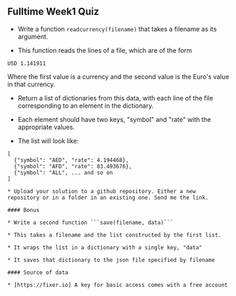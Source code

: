 ## Fulltime Week1 Quiz

* Write a function ```readcurrency(filename)```
that takes a filename as its argument.

* This function reads the lines of a file, which are of the form

```
USD 1.141911
```

Where the first value is a currency and the second value is the
Euro's value in that currency.

* Return a list of dictionaries from this data, with each
line of the file corresponding to an element in the dictionary.

* Each element should have two keys, "symbol" and "rate" with the
appropriate values.

* The list will look like:

```
[
  {"symbol": "AED", "rate": 4.194468},
  {"symbol": "AFD", "rate": 83.493676},
  {"symbol": "ALL", ... and so on
]

* Upload your solution to a github repository. Either a new
repository or in a folder in an existing one. Send me the link.

#### Bonus

* Write a second function ```save(filename, data)```

* This takes a filename and the list constructed by the first list.

* It wraps the list in a dictionary with a single key, "data"

* It saves that dictionary to the json file specified by filename 

#### Source of data

* [https://fixer.io] A key for basic access comes with a free account 

